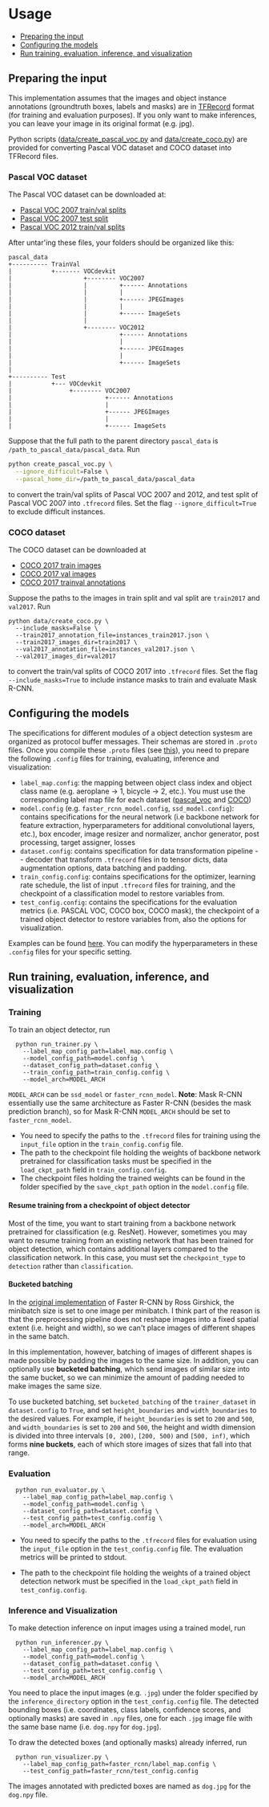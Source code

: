 
# Usage

* [Preparing the input](#preparing-the-input)
* [Configuring the models](#configuring-the-models)
* [Run training, evaluation, inference, and visualization](#run-training-evaluation-inference-and-visualization)

## Preparing the input

This implementation assumes that the images and object instance annotations (groundtruth boxes, labels and masks) are in [TFRecord](https://medium.com/ymedialabs-innovation/how-to-use-tfrecord-with-datasets-and-iterators-in-tensorflow-with-code-samples-ffee57d298af) format (for training and evaluation purposes). If you only want to make inferences, you can leave your image in its original format (e.g. jpg).

Python scripts ([data/create_pascal_voc.py](../data/create_pascal_voc.py) and [data/create_coco.py](../data/create_coco.py)) are provided for converting Pascal VOC dataset and COCO dataset into TFRecord files.

### Pascal VOC dataset
The Pascal VOC dataset can be downloaded at:
* [Pascal VOC 2007 train/val splits](http://host.robots.ox.ac.uk:8080/pascal/VOC/voc2007/VOCtrainval_06-Nov-2007.tar)
* [Pascal VOC 2007 test split](http://host.robots.ox.ac.uk:8080/pascal/VOC/voc2007/VOCtest_06-Nov-2007.tar)
* [Pascal VOC 2012 train/val splits](http://host.robots.ox.ac.uk:8080/pascal/VOC/voc2012/VOCtrainval_11-May-2012.tar)

After untar'ing these files, your folders should be organized like this:

```
pascal_data
+---------- TrainVal
|           +------- VOCdevkit
|                    +-------- VOC2007
|                    |         +------ Annotations
|                    |         |
|                    |         +------ JPEGImages
|                    |         |
|                    |         +------ ImageSets
|                    |
|                    +-------- VOC2012
|                              +------ Annotations
|                              |
|                              +------ JPEGImages
|                              |
|                              +------ ImageSets
|
+---------- Test
|           +--- VOCdevkit
|                +-------- VOC2007
|                          +------ Annotations
|                          |
|                          +------ JPEGImages
|                          |
|                          +------ ImageSets
```

Suppose that the full path to the parent directory `pascal_data` is `/path_to_pascal_data/pascal_data`. Run

```bash
python create_pascal_voc.py \
  --ignore_difficult=False \
  --pascal_home_dir=/path_to_pascal_data/pascal_data
```
to convert the train/val splits of Pascal VOC 2007 and 2012, and test split of Pascal VOC 2007 into `.tfrecord` files. Set the flag `--ignore_difficult=True` to exclude difficult instances.


### COCO dataset
The COCO dataset can be downloaded at

* [COCO 2017 train images](http://images.cocodataset.org/zips/train2017.zip)
* [COCO 2017 val images](http://images.cocodataset.org/zips/val2017.zip)
* [COCO 2017 trainval annotations](http://images.cocodataset.org/annotations/annotations_trainval2017.zip)


Suppose the paths to the images in train split and val split are `train2017` and `val2017`. Run

```
python data/create_coco.py \
  --include_masks=False \
  --train2017_annotation_file=instances_train2017.json \
  --train2017_images_dir=train2017 \
  --val2017_annotation_file=instances_val2017.json \
  --val2017_images_dir=val2017
```
to convert the train/val splits of COCO 2017 into `.tfrecord` files. Set the flag `--include_masks=True` to include instance masks to train and evaluate Mask R-CNN. 

## Configuring the models

The specifications for different modules of a object detection systesm are organized as protocol buffer messages. Their schemas are stored in `.proto` files. Once you compile these `.proto` files (see [this](Installation.md#protocol-buffer)), you need to prepare the following `.config` files for training, evaluating, inference and visualization:
* `label_map.config`: the mapping between object class index and object class name (e.g. aeroplane -> 1, bicycle -> 2, etc.). You must use the corresponding label map file for each dataset ([pascal_voc](../configs/pascal_label_map.config) and [COCO](../configs/coco_label_map.config))
* `model.config` (e.g. `faster_rcnn_model.config`, `ssd_model.config`): contains specifications for the neural network (i.e backbone network for feature extraction, hyperparameters for additional convolutional layers, etc.), box encoder, image resizer and normalizer, anchor generator, post processing, target assigner, losses
* `dataset.config`: contains specification for data transformation pipeline -- decoder that transform `.tfrecord` files in to tensor dicts, data augmentation options, data batching and padding.
* `train_config.config`: contains specifications for the optimizer, learning rate schedule, the list of input `.tfrecord` files for training, and the checkpoint of a classification model to restore variables from.
* `test_config.config`: contains the specifications for the evaluation metrics (i.e. PASCAL VOC, COCO box, COCO mask), the checkpoint of a trained object detector to restore variables from, also the options for visualization.

Examples can be found [here](../configs). You can modify the hyperparameters in these `.config` files for your specific setting.


## Run training, evaluation, inference, and visualization

### Training 
To train an object detector, run
```
  python run_trainer.py \
    --label_map_config_path=label_map.config \
    --model_config_path=model.config \
    --dataset_config_path=dataset.config \
    --train_config_path=train_config.config \
    --model_arch=MODEL_ARCH
```
`MODEL_ARCH` can be `ssd_model` or `faster_rcnn_model`. **Note**: Mask R-CNN essentially use the same architecture as Faster R-CNN (besides the mask prediction branch), so for Mask R-CNN `MODEL_ARCH` should be set to `faster_rcnn_model`.

* You need to specify the paths to the `.tfrecord` files for training using the `input_file` option in the `train_config.config` file. 
* The path to the checkpoint file holding the weights of backbone network pretrained for classification tasks must be specified in the `load_ckpt_path` field in `train_config.config`. 
* The checkpoint files holding the trained weights can be found in the folder specified by the `save_ckpt_path` option in the `model.config` file.


#### Resume training from a checkpoint of object detector
Most of the time, you want to start training from a backbone network pretrained for classification (e.g. ResNet). However, sometimes you may want to resume training from an existing network that has been trained for object detection, which contains additional layers compared to the classification network. In this case, you must set the `checkpoint_type` to `detection` rather than `classification`.

#### Bucketed batching
In the [original implementation](https://github.com/rbgirshick/py-faster-rcnn) of Faster R-CNN by Ross Girshick, the minibatch size is set to one image per minibatch. I think part of the reason is that the preprocessing pipeline does not reshape images into a fixed spatial extent (i.e. height and width), so we can't place images of different shapes in the same batch. 

In this implementation, however, batching of images of different shapes is made possible by padding the images to the same size. In addition, you can optionally use **bucketed batching**, which send images of similar size into the same bucket, so we can minimize the amount of padding needed to make images the same size. 

To use bucketed batching, set `bucketed_batching` of the `trainer_dataset` in `dataset.config` to `True`, and set `height_boundaries` and `width_boundaries` to the desired values. For example, if `height_boundaries` is set to `200` and `500`, and `width_boundaries` is set to `200` and `500`, the height and width dimension is divided into three intervals `[0, 200)`, `[200, 500)` and `[500, inf)`, which forms **nine buckets**, each of which store images of sizes that fall into that range. 
  
### Evaluation

```
  python run_evaluator.py \
    --label_map_config_path=label_map.config \
    --model_config_path=model.config \
    --dataset_config_path=dataset.config \
    --test_config_path=test_config.config \
    --model_arch=MODEL_ARCH
```
* You need to specify the paths to the `.tfrecord` files for evaluation using the `input_file` option in the `test_config.config` file. The evaluation metrics will be printed to stdout.

* The path to the checkpoint file holding the weights of a trained object detection network must be specified in the `load_ckpt_path` field in `test_config.config`. 

### Inference and Visualization

To make detection inference on input images using a trained model, run
```
  python run_inferencer.py \
    --label_map_config_path=label_map.config \
    --model_config_path=model.config \
    --dataset_config_path=dataset.config \
    --test_config_path=test_config.config \
    --model_arch=MODEL_ARCH
```
You need to place the input images (e.g. `.jpg`) under the folder specified by the `inference_directory` option in  the `test_config.config` file. The detected bounding boxes (i.e. coordinates, class labels, confidence scores, and optionally masks) are saved in `.npy` files, one for each `.jpg` image file with the same base name (i.e. `dog.npy` for `dog.jpg`).


To draw the detected boxes (and optionally masks) already inferred, run
```
  python run_visualizer.py \
    --label_map_config_path=faster_rcnn/label_map.config \
    --test_config_path=faster_rcnn/test_config.config
```
The images annotated with predicted boxes are named as `dog.jpg` for the `dog.npy` file.

